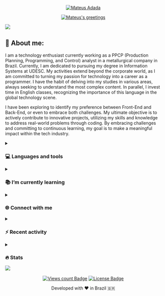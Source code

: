 <div align="center">
  <p>
    <a href="https://github.com/mateusadada">
      <img src="https://readme-typing-svg.demolab.com?font=Fira+Code&size=22&duration=1&pause=1000&center=true&vCenter=true&repeat=false&random=false&width=510&height=25&lines=Mateus+Adada" alt="Mateus Adada"/></a>
  </p>
  
  <p>
    <a href="https://github.com/mateusadada">
      <img src="https://readme-typing-svg.demolab.com?font=Fira+Code&size=22&pause=1000&center=true&vCenter=true&random=false&width=510&height=30&lines=Hello+there!;I'm+a+passionate+developer+from+Brazil;Always+learning+new+things;Nice+to+meet+you!+Happy+coding!+🚀" alt="Mateus's greetings"/></a>
  </p>
</div>

<img src="https://user-images.githubusercontent.com/73097560/115834477-dbab4500-a447-11eb-908a-139a6edaec5c.gif">

## 💫 About me:
I am a technology enthusiast currently working as a PPCP (Production Planning, Programming, and Control) analyst in a metallurgical company in Brazil. Currently, I am dedicated to pursuing my degree in Information Systems at UDESC. My activities extend beyond the corporate world, as I am committed to turning my passion for technology into a career as a programmer. I have the habit of delving into my studies in various areas, always seeking to understand the most complex content. In parallel, I invest time in English classes, recognizing the importance of this language in the global technology scene.

I have been exploring to identify my preference between Front-End and Back-End, or even to embrace both challenges. My ultimate objective is to actively contribute to innovative projects, utilizing my skills and knowledge to address real-world problems through coding. By embracing challenges and committing to continuous learning, my goal is to make a meaningful impact within the tech industry.

<details> 
  <summary><h3>💻 Languages and tools</h3></summary>
     <div>
          <a href="https://www.python.org/">
             <img loading="lazy" src="https://skillicons.dev/icons?i=py" width="40" height="40"/>
         </a>
           <a href="https://en.wikipedia.org/wiki/HTML5">
             <img loading="lazy" src="https://skillicons.dev/icons?i=html" width="40" height="40"/>
         </a>
           <a href="https://en.wikipedia.org/wiki/CSS">
             <img loading="lazy" src="https://skillicons.dev/icons?i=css" width="40" height="40"/>
         </a>
         <a href="https://en.wikipedia.org/wiki/JavaScript">
             <img loading="lazy" src="https://skillicons.dev/icons?i=js" width="40" height="40"/>
         </a>
         <a href="https://www.jetbrains.com/">
             <img loading="lazy" src="https://cdn.jsdelivr.net/gh/devicons/devicon/icons/jetbrains/jetbrains-original.svg" width="40" height="40"/>
         </a>
         <a href="https://code.visualstudio.com/">
             <img loading="lazy" src="https://skillicons.dev/icons?i=vscode" width="40" height="40"/>
         </a>
         <a href="https://moodle.org/">
             <img loading="lazy" src="https://cdn.jsdelivr.net/gh/devicons/devicon/icons/moodle/moodle-original.svg" width="40" height="40"/>
         </a>
     </div>
</details>

<details> 
  <summary><h3>📚 I’m currently learning</h3></summary>
     <div>
          <a href="https://www.python.org/">
             <img loading="lazy" src="https://skillicons.dev/icons?i=py" width="40" height="40"/>
         </a>
           <a href="https://en.wikipedia.org/wiki/HTML5">
             <img loading="lazy" src="https://skillicons.dev/icons?i=html" width="40" height="40"/>
         </a>
           <a href="https://en.wikipedia.org/wiki/CSS">
             <img loading="lazy" src="https://skillicons.dev/icons?i=css" width="40" height="40"/>
         </a>
         <a href="https://en.wikipedia.org/wiki/JavaScript">
             <img loading="lazy" src="https://skillicons.dev/icons?i=js" width="40" height="40"/>
         </a>
     </div>
</details>

<details> 
  <summary><h3>🌐 Connect with me</h3></summary>
     <div>
          <a href = "mailto:mateusadada@gmail.com"><img loading="lazy" src="https://img.shields.io/badge/Gmail-D14836?style=for-the-badge&logo=gmail&logoColor=white" target="_blank"></a>
          <a href="https://www.linkedin.com/in/mateusadada" target="_blank"><img loading="lazy" src="https://img.shields.io/badge/-LinkedIn-%230077B5?style=for-the-badge&logo=linkedin&logoColor=white" target="_blank"></a>   
          <a href="https://instagram.com/mateusadada" target="_blank"><img loading="lazy" src="https://img.shields.io/badge/-Instagram-%23E4405F?style=for-the-badge&logo=instagram&logoColor=white" target="_blank"></a>
     </div>
</details>

<details> 
  <summary><h3>⚡ Recent activity</h3></summary>
     
<!--START_SECTION:activity-->
1. 🗣 Commented on [#2801](https://github.com/gustavoguanabara/git-github/issues/2801#issuecomment-1821062705) in [gustavoguanabara/git-github](https://github.com/gustavoguanabara/git-github)
2. 🗣 Commented on [#2771](https://github.com/gustavoguanabara/git-github/issues/2771#issuecomment-1789533648) in [gustavoguanabara/git-github](https://github.com/gustavoguanabara/git-github)
3. 🗣 Commented on [#2772](https://github.com/gustavoguanabara/git-github/issues/2772#issuecomment-1789533311) in [gustavoguanabara/git-github](https://github.com/gustavoguanabara/git-github)
4. 🗣 Commented on [#15](https://github.com/cursoemvideo/cursoemvideo-python/issues/15#issuecomment-1780891919) in [cursoemvideo/cursoemvideo-python](https://github.com/cursoemvideo/cursoemvideo-python)
5. 🗣 Commented on [#6](https://github.com/cursoemvideo/cursoemvideo-python/issues/6#issuecomment-1780882959) in [cursoemvideo/cursoemvideo-python](https://github.com/cursoemvideo/cursoemvideo-python)
<!--END_SECTION:activity-->
</details>

<details> 
  <summary><h3>🔥 Stats</h3></summary>
<!-- statistics -->
<div align="center">
     <a href="https://github.com/mateusadada">
     <img loading="lazy" height="165em" src="https://streak-stats.demolab.com?user=mateusadada&theme=dracula&exclude_days=Sun%2CSat&hide_border=true&"/><br>
     <img loading="lazy" height="165em" src="https://github-readme-stats.vercel.app/api/top-langs/?username=mateusadada&layout=compact&langs_count=7&theme=dracula&hide_border=true&"/>
     <img loading="lazy" height="165em" src="https://github-readme-stats.vercel.app/api?username=mateusadada&show_icons=true&theme=dracula&include_all_commits=true&count_private=true&hide_border=true&"/>
</div>
     
<!-- snake -->
<picture>
       <source media="(prefers-color-scheme: dark)" srcset="https://raw.githubusercontent.com/mateusadada/mateusadada/snake/github-contribution-grid-snake-dark.svg">
       <source media="(prefers-color-scheme: light)" srcset="https://raw.githubusercontent.com/mateusadada/mateusadada/snake/github-contribution-grid-snake.svg">
       <img alt="github contribution grid snake animation" src="https://raw.githubusercontent.com/mateusadada/mateusadada/snake/github-contribution-grid-snake.svg">
</picture>
</details>

<img src="https://user-images.githubusercontent.com/73097560/115834477-dbab4500-a447-11eb-908a-139a6edaec5c.gif">
<div align="center">
  <p><a href="https://github.com/mateusadada"><img src="https://komarev.com/ghpvc/?username=mateusadada&color=447ff7&label=views" alt="Views count Badge"/></a>
  <a href="https://github.com/mateusadada/mateusadada/blob/main/LICENSE"><img src="https://img.shields.io/github/license/mateusadada/mateusadada?color=2b9348" alt="License Badge"/></a></p>
  <p>Developed with ❤️ in Brazil 🇧🇷</p>
</div>
